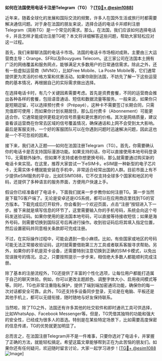 **如何在法国使用电话卡注册Telegram（TG）？[[TG💪+ @esim1088](https://t.me/s/esim1088)]**

近年来，随着全球化的发展和国际交流的频繁，许多人在国外生活或旅行时都需要解决通信问题。对于身在法国的朋友来说，选择合适的电话卡并顺利注册Telegram（简称TG）是一个常见的需求。那么，在法国，我们应该如何选择电话卡，并且怎样才能成功注册TG呢？本文将详细解答这些问题，帮助大家轻松应对这一过程。

首先，我们来聊聊法国的电话卡市场。法国的电话卡市场相对成熟，主要由三大运营商主导：Orange、SFR以及Bouygues Telecom。这三家公司在法国本土拥有广泛的网络覆盖和服务网点，能够满足大多数用户的日常通信需求。除此之外，还有一些虚拟运营商（MVNO），比如Free Mobile、La Poste Mobile等，它们通常提供更为灵活的价格方案和优惠活动。如果你刚到法国，不妨先了解一下这些运营商的基本情况，再根据自己的实际需求做出选择。

在选择电话卡时，有几个关键因素需要考虑。首先是资费套餐，不同的运营商会推出各种各样的套餐，包括语音通话、短信和数据流量等服务。一般来说，如果你只是短期逗留，可以选择预付费卡（Prépayé），这种卡不需要签订长期合同，只需充值即可使用；而如果你计划长期居住，那么后付费卡（Abonnement）可能更适合你，它通常能提供更稳定的信号质量和更优惠的价格。其次是网络质量，建议查看该运营商在你常去区域的信号覆盖情况，确保通话和上网不会受到太大影响。最后是客服支持，一个好的客服团队可以在你遇到问题时迅速解决问题，因此这也是一个不可忽视的因素。

接下来，我们进入正题——如何在法国注册Telegram（TG）。首先，你需要确认你的电话卡是否支持国际漫游功能。如果支持的话，你可以直接使用本地号码登录TG，无需额外操作。但如果不支持或者你想更换号码，那么就需要通过购买新的电话卡来实现。在这里，推荐大家尝试一下eSIM卡。eSIM是一种新型的电子芯片卡，无需实体卡槽就能安装在手机中，非常适合经常出国的人群。目前市面上有不少提供eSIM服务的平台，比如ESIM1088，它不仅支持全球多个国家和地区的号码，还提供了多种语言的服务界面，方便用户快速上手。

假设你已经准备好了电话卡，下面我们就来一步步教你如何注册TG。第一步当然是下载TG客户端了。无论是安卓还是iOS系统，都可以在应用商店里找到TG的官方版本。下载完成后打开软件，你会看到一个欢迎页面，点击“注册”按钮进入下一步。接下来就是填写信息的环节了，这里需要输入你的手机号码，系统会向这个号码发送验证码。如果你使用的是法国本地号码，可以直接等待接收短信；如果是海外号码，则需要切换到国际区号后再进行操作。收到验证码后将其填入指定位置，然后设置密码并同意相关条款即可完成注册。

不过，在实际操作过程中，可能会遇到一些小麻烦。比如，有些国家或地区的号码可能无法正常接收验证码，这时就需要借助第三方工具或者联系客服寻求帮助。另外，如果你的手机是双卡设备，还需要特别注意切换到正确的SIM卡模式，以免出现误拨号的情况。总之，只要按照提示一步步来，相信绝大多数人都能顺利完成注册。

除了基本的注册流程外，TG还提供了丰富的个性化选项，让每位用户都能打造属于自己的聊天体验。例如，你可以更改主题颜色、调整字体大小、启用夜间模式等等。同时，TG也非常注重隐私保护，提供了端到端加密通讯功能，确保你的每一次对话都安全可靠。此外，TG还支持多设备同步登录，无论是在电脑、平板还是其他手机上，都可以无缝衔接，随时随地与好友保持联系。

当然啦，除了TG之外，法国还有许多其他的社交软件和即时通讯工具可供选择，比如WhatsApp、Facebook Messenger等。但是，TG凭借其独特的功能和强大的安全性，已经成为很多人的首选。特别是在某些特定场景下，比如需要高度保密的信息传递，TG的优势就更加明显了。

总而言之，在法国注册Telegram并不是一件难事，只要你选对了电话卡，并掌握了正确的方法，就能轻松搞定。希望这篇文章能够帮到正在为此苦恼的朋友们。如果你还有任何疑问，欢迎随时留言讨论，大家一起学习进步！[[TG💪+ @esim1088](https://t.me/s/esim1088) ![Image](https://i.postimg.cc/4NQfJmqS/Snipaste-2025-05-13-00-14-12.png)]